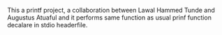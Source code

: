 This a printf project, a collaboration between Lawal Hammed Tunde and Augustus Atuaful and it performs same function as usual prinf function decalare in stdio headerfile.

